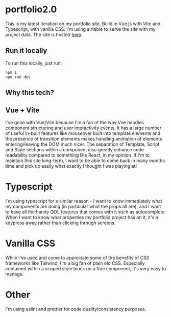 # portfolio2.0

This is my latest iteration on my portfolio site. Build in Vue.js with Vite and Typescript, with vanilla CSS. I'm using airtable to serve the site with my project data. The site is hosted [here](mattscarthsaunders.netlify.app).

## Run it locally

To run this locally, just run:

```
npm i
npm run dev
```

## Why this tech?

## Vue + Vite

I've gone with Vue/Vite because I'm a fan of the way Vue handles component structuring and user interactivity events. It has a large number of useful in-built features like mouseover built into template elements and the presence of transition elements makes handling animation of elements entering/leaving the DOM much nicer. The separation of Template, Script and Style sections within a component also greatly enhance code readability compared to something like React, in my opinion. If I'm to maintain this site long-term, I want to be able to come back in many months time and pick up easily what exactly I thought I was playing at!

# Typescript

I'm using typescript for a similar reason - I want to know immediately what my components are doing (in particular what the props all are), and I want to have all the handy QOL features that comes with it such as autocomplete. When I want to know what properties my portfolio project has on it, it's a keypress away rather than clicking through screens.

# Vanilla CSS

While I've used and come to appreciate some of the benefits of CSS frameworks like Tailwind, I'm a big fan of plain old CSS. Especially contained within a scoped style block on a Vue component, it's very easy to manage.

# Other

I'm using eslint and prettier for code quality/consistency purposes.
